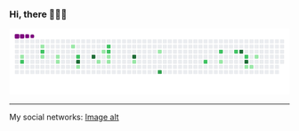 ### Hi, there 👋👋👋

![snake gif](https://github.com/Tredz01/Tredz01/blob/output/github-contribution-grid-snake.gif)

_____________________________________________________________________________________________

My social networks:
[Image alt](https://github.com/Tredz01/Tredz01/blob/main/free-icon-telegram-2111644.png)

